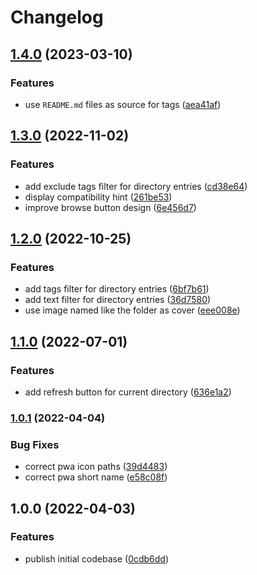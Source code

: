 # Changelog

## [1.4.0](https://github.com/herteleo/peekaboo/compare/v1.3.0...v1.4.0) (2023-03-10)


### Features

* use `README.md` files as source for tags ([aea41af](https://github.com/herteleo/peekaboo/commit/aea41af75f1f2652523d1dc7a163547a2e7daae1))

## [1.3.0](https://github.com/herteleo/peekaboo/compare/v1.2.0...v1.3.0) (2022-11-02)


### Features

* add exclude tags filter for directory entries ([cd38e64](https://github.com/herteleo/peekaboo/commit/cd38e64ee9e1a7ebbda3c40cc99d4743e01ee860))
* display compatibility hint ([261be53](https://github.com/herteleo/peekaboo/commit/261be532144b0e36ce1dd083468bbd3cb6eea9fb))
* improve browse button design ([6e456d7](https://github.com/herteleo/peekaboo/commit/6e456d7ba9445f0f1955697c4d05bddfbe9e23d4))

## [1.2.0](https://github.com/herteleo/peekaboo/compare/v1.1.0...v1.2.0) (2022-10-25)


### Features

* add tags filter for directory entries ([6bf7b61](https://github.com/herteleo/peekaboo/commit/6bf7b612f4744470c90042c0138fe2235767e9ad))
* add text filter for directory entries ([36d7580](https://github.com/herteleo/peekaboo/commit/36d7580036d8fb0034f38a50bd0c5fdcc3d1b470))
* use image named like the folder as cover ([eee008e](https://github.com/herteleo/peekaboo/commit/eee008e07dd297589c8fe24027187505a93282aa))

## [1.1.0](https://github.com/herteleo/peekaboo/compare/v1.0.1...v1.1.0) (2022-07-01)


### Features

* add refresh button for current directory ([636e1a2](https://github.com/herteleo/peekaboo/commit/636e1a2331038626f3a3ebe640e9fb90a1fb0e52))

### [1.0.1](https://github.com/herteleo/peekaboo/compare/v1.0.0...v1.0.1) (2022-04-04)


### Bug Fixes

* correct pwa icon paths ([39d4483](https://github.com/herteleo/peekaboo/commit/39d44833954ec9a58efc51a0fa822239ee1a1a04))
* correct pwa short name ([e58c08f](https://github.com/herteleo/peekaboo/commit/e58c08fcb5bcb93b8398539ba9a44c419af22eed))

## 1.0.0 (2022-04-03)


### Features

* publish initial codebase ([0cdb6dd](https://github.com/herteleo/peekaboo/commit/0cdb6dd819e658b7fffee334c85451919223c418))
